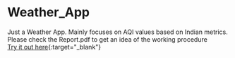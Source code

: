 # Weather_App
 Just a Weather App.
 Mainly focuses on AQI values based on Indian metrics.
Please check the Report.pdf to get an idea of the working procedure  
[Try it out here](https://delightful-starlight-0fa70b.netlify.app/){:target="_blank"}

